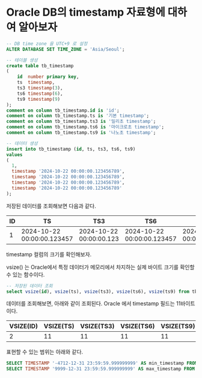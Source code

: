 # Oracle DB의 timestamp 자료형에 대하여 알아보자 

```sql
-- DB time zone 을 UTC+9 로 설정
ALTER DATABASE SET TIME_ZONE = 'Asia/Seoul';
```

```sql
-- 테이블 생성
create table tb_timestamp
(
    id  number primary key,
    ts  timestamp,
    ts3 timestamp(3),
    ts6 timestamp(6),
    ts9 timestamp(9)
);
comment on column tb_timestamp.id is 'id';
comment on column tb_timestamp.ts is '기본 timestamp';
comment on column tb_timestamp.ts3 is '밀리초 timestamp';
comment on column tb_timestamp.ts6 is '마이크로초 timestamp';
comment on column tb_timestamp.ts9 is '나노초 timestamp';
```

```sql
-- 데이터 생성
insert into tb_timestamp (id, ts, ts3, ts6, ts9)
values 
( 
  1,
  timestamp '2024-10-22 00:00:00.123456789',
  timestamp '2024-10-22 00:00:00.123456789',
  timestamp '2024-10-22 00:00:00.123456789',
  timestamp '2024-10-22 00:00:00.123456789'
);
```
저장된 데이터를 조회해보면 다음과 같다.

| ID   | TS                         | TS3                     | TS6                        | TS9                           |
| ---- | -------------------------- | ----------------------- | -------------------------- | ----------------------------- |
| 1    | 2024-10-22 00:00:00.123457 | 2024-10-22 00:00:00.123 | 2024-10-22 00:00:00.123457 | 2024-10-22 00:00:00.123456789 |

timestamp 컬럼의 크기를 확인해보자.

vsize() 는 Oracle에서 특정 데이터가 메모리에서 차지하는 실제 바이트 크기를 확인할 수 있는 함수이다.
```sql
-- 저장된 데이터 조회
select vsize(id), vsize(ts), vsize(ts3), vsize(ts6), vsize(ts9) from tb_timestamp;
```
데이터를 조회해보면, 아래와 같이 조회된다.
Oracle 에서 timestamp 필드는 11바이트이다.

|VSIZE(ID)|VSIZE(TS)|VSIZE(TS3)|VSIZE(TS6)|VSIZE(TS9)|
|---|---|---|---|---|
|2|11|11|11|11|

표현할 수 있는 범위는 아래와 같다.
```sql
SELECT TIMESTAMP '-4712-12-31 23:59:59.999999999' AS min_timestamp FROM dual; -- 기원전(B.C.)
SELECT TIMESTAMP '9999-12-31 23:59:59.999999999' AS max_timestamp FROM dual;  -- 서기(A.D.)
```



